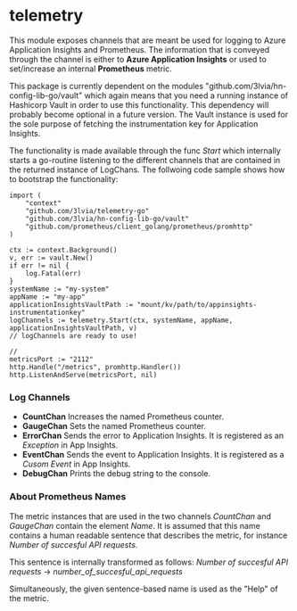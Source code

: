 # telemetry
  
This module exposes channels that are meant be used for logging to Azure Application Insights and Prometheus. The information that is conveyed through the channel 
is either to **Azure Application Insights** or used to set/increase an internal **Prometheus** metric. 

This package is currently dependent on the modules "github.com/3lvia/hn-config-lib-go/vault" which again means that
you need a running instance of Hashicorp Vault in order to use this functionality. This dependency will probably 
become optional in a future version. The Vault instance is used for the sole purpose of fetching the instrumentation
key for Application Insights.

The functionality is made available through the func *Start* which internally starts a go-routine listening to the
different channels that are contained in the returned instance of LogChans. The follwoing code sample shows how to
bootstrap the functionality:

    import (
        "context"
        "github.com/3lvia/telemetry-go"
        "github.com/3lvia/hn-config-lib-go/vault"
        "github.com/prometheus/client_golang/prometheus/promhttp"
    )
    
    ctx := context.Background()
    v, err := vault.New()
    if err != nil {
        log.Fatal(err)
    }
    systemName := "my-system"
    appName := "my-app"
    applicationInsightsVaultPath := "mount/kv/path/to/appinsights-instrumentationkey"
    logChannels := telemetry.Start(ctx, systemName, appName, applicationInsightsVaultPath, v)
    // logChannels are ready to use!
    
    // 
    metricsPort := "2112"
    http.Handle("/metrics", promhttp.Handler())
    http.ListenAndServe(metricsPort, nil)
    
  
### Log Channels
* **CountChan** Increases the named Prometheus counter.
* **GaugeChan** Sets the named Prometheus counter.
* **ErrorChan** Sends the error to Application Insights. It is registered as an *Exception* in App Insights.
* **EventChan** Sends the event to Application Insights. It is registered as a *Cusom Event* in App Insights.
* **DebugChan** Prints the debug string to the console.

### About Prometheus Names
The metric instances that are used in the two channels *CountChan* and *GaugeChan* contain the element *Name*. It is 
assumed that this name contains a human readable sentence that describes the metric, for instance *Number of
succesful API requests*. 

This sentence is internally transformed as follows:
*Number of succesful API requests* -> *number_of_succesful_api_requests*

Simultaneously, the given sentence-based name is used as the "Help" of the metric.